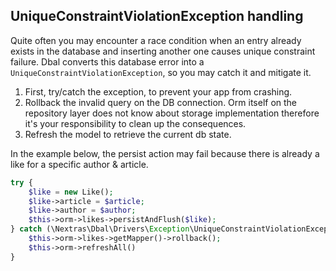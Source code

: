 ## UniqueConstraintViolationException handling

Quite often you may encounter a race condition when an entry already exists in the database and inserting another one causes unique constraint failure. Dbal converts this database error into a `UniqueConstraintViolationException`, so you may catch it and mitigate it.

1) First, try/catch the exception, to prevent your app from crashing.
2) Rollback the invalid query on the DB connection. Orm itself on the repository layer does not know about storage implementation therefore it's your responsibility to clean up the consequences.
3) Refresh the model to retrieve the current db state.

In the example below, the persist action may fail because there is already a like for a specific author & article.

```php
try {
	$like = new Like();
	$like->article = $article;
	$like->author = $author;
	$this->orm->likes->persistAndFlush($like);
} catch (\Nextras\Dbal\Drivers\Exception\UniqueConstraintViolationException $e) {
	$this->orm->likes->getMapper()->rollback();
	$this->orm->refreshAll()
}
```
